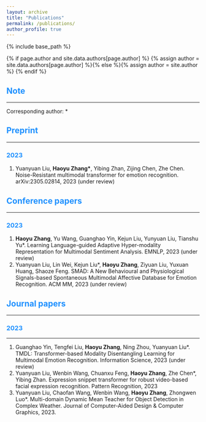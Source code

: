 ```yaml
---
layout: archive
title: "Publications"
permalink: /publications/
author_profile: true
---
```

{% include base_path %}

{% if page.author and site.data.authors[page.author] %}
  {% assign author = site.data.authors[page.author] %}{% else %}{% assign author = site.author %}
{% endif %}

## <span style="color:#1E90FF">Note</span>
------
Corresponding author: \* 

## <span style="color:#1E90FF"> Preprint</span>
------
### <span style="color:#1E90FF">2023</span>
1. Yuanyuan Liu, **Haoyu Zhang\***, Yibing Zhan, Zijing Chen, Zhe Chen. Noise-Resistant multimodal transformer for emotion recognition. arXiv:2305.02814, 2023 (under review)
   
## <span style="color:#1E90FF">Conference papers</span>
------
### <span style="color:#1E90FF">2023</span>
1. **Haoyu Zhang**, Yu Wang, Guanghao Yin, Kejun Liu, Yunyuan Liu, Tianshu Yu\*. Learning Language-guided Adaptive Hyper-modality Representation for Multimodal Sentiment Analysis. EMNLP, 2023 (under review)
2. Yuanyuan Liu, Lin Wei, Kejun Liu\*, **Haoyu Zhang**, Ziyuan Liu, Yuxuan Huang, Shaoze Feng. SMAD: A New Behavioural and Physiological Signals-based Spontaneous Multimodal Affective Database for Emotion Recognition. ACM MM, 2023 (under review)

## <span style="color:#1E90FF">Journal papers</span>
------
### <span style="color:#1E90FF">2023</span>
------
1. Guanghao Yin, Tengfei Liu, **Haoyu Zhang**, Ning Zhou, Yuanyuan Liu\*. TMDL: Transformer-based Modality Disentangling Learning for Multimodal Emotion Recognition. Information Science, 2023 (under review)
2. Yuanyuan Liu, Wenbin Wang, Chuanxu Feng, **Haoyu Zhang**, Zhe Chen\*, Yibing Zhan. Expression snippet transformer for robust video-based facial expression recognition. Pattern Recognition, 2023
3. Yuanyuan Liu, Chaofan Wang, Wenbin Wang, **Haoyu Zhang**, Zhongwen Luo\*. Multi-domain Dynamic Mean Teacher for Object Detection in Complex Weather. Journal of Computer-Aided Design & Computer Graphics, 2023.

<style>
hr:nth-of-type(1) {
 border-color: #1E90FF !important;
}
hr:nth-of-type(2) {
 border-color: #1E90FF !important;
}
hr:nth-of-type(3) {
 border-color: #1E90FF !important;
}
hr:nth-of-type(4) {
 border-color: #1E90FF !important;
}
</style>
